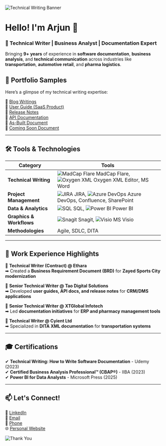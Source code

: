 ![Technical Writing Banner](https://your-image-link.com/banner.png)

# Hello! I'm Arjun 👋  
### 🚀 Technical Writer | Business Analyst | Documentation Expert

Bringing **9+ years** of experience in **software documentation**, **business analysis**, and **technical communication** across industries like **transportation**, **automotive retail**, and **pharma logistics**.

## 📝 Portfolio Samples
Here’s a glimpse of my technical writing expertise:

📌 [Blog Writings](https://your-link.com)  
📌 [User Guide (SaaS Product)](https://your-link.com)  
📌 [Release Notes](https://your-link.com)  
📌 [API Documentation](https://your-link.com)  
📌 [As-Built Document](https://your-link.com)  
📌 [Coming Soon Document](https://your-link.com)  

---

## 🛠️ Tools & Technologies

| Category | Tools |
|----------|-------|
| **Technical Writing** | ![MadCap Flare](https://your-icon-link.com/flare.png) MadCap Flare, ![Oxygen XML](https://your-icon-link.com/xml.png) Oxygen XML Editor, MS Word |
| **Project Management** | ![JIRA](https://your-icon-link.com/jira.png) JIRA, ![Azure DevOps](https://your-icon-link.com/azure.png) Azure DevOps, Confluence, SharePoint |
| **Data & Analytics** | ![SQL](https://your-icon-link.com/sql.png) SQL, ![Power BI](https://your-icon-link.com/powerbi.png) Power BI |
| **Graphics & Workflows** | ![Snagit](https://your-icon-link.com/snagit.png) Snagit, ![Visio](https://your-icon-link.com/visio.png) MS Visio |
| **Methodologies** | Agile, SDLC, DITA |

---

## 📂 Work Experience Highlights

🔹 **Technical Writer (Contract) @ Ethara**  
➡ Created a **Business Requirement Document (BRD)** for **Zayed Sports City modernization**

🔹 **Senior Technical Writer @ Tao Digital Solutions**  
➡ Developed **user guides, API docs, and release notes** for **CRM/DMS applications**

🔹 **Senior Technical Writer @ XTGlobal Infotech**  
➡ Led **documentation initiatives** for **ERP and pharmacy management tools**

🔹 **Technical Writer @ Cyient Ltd**  
➡ Specialized in **DITA XML documentation** for **transportation systems**

---

## 🎓 Certifications
✔ **Technical Writing: How to Write Software Documentation** - Udemy (2023)  
✔ **Certified Business Analysis Professional™ (CBAP®)** - IIBA (2023)  
✔ **Power BI for Data Analysts** - Microsoft Press (2025)  

---

## 📫 Let's Connect!
💼 [LinkedIn](https://www.linkedin.com/in/arjun-makkattil/)  
📧 [Email](mailto:armakkattil@gmail.com)  
📱 [Phone](tel:+91-9686807018)  
🌐 [Personal Website](https://your-website.com)  

![Thank You](https://your-image-link.com/thanks.png)

